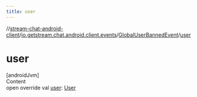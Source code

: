 ```yaml
---
title: user
---
```

//[stream-chat-android-client](../../../index.md)/[io.getstream.chat.android.client.events](../index.md)/[GlobalUserBannedEvent](index.md)/[user](user.md)



# user  
[androidJvm]  
Content  
open override val [user](user.md): [User](../../io.getstream.chat.android.client.models/User/index.md)  



